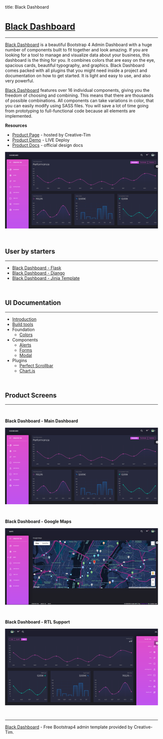 
title: Black Dashboard

# [Black Dashboard](https://appseed.us/black-dashboard)
---

[Black Dashboard](https://appseed.us/black-dashboard) is a beautiful Bootstrap 4 Admin Dashboard with a huge number of components built to fit together and look amazing. If you are looking for a tool to manage and visualize data about your business, this dashboard is the thing for you. It combines colors that are easy on the eye, spacious cards, beautiful typography, and graphics.
Black Dashboard comes packed with all plugins that you might need inside a project and documentation on how to get started. It is light and easy to use, and also very powerful.

[Black Dashboard](https://appseed.us/black-dashboard) features over 16 individual components, giving you the freedom of choosing and combining. This means that there are thousands of possible combinations. All components can take variations in color, that you can easily modify using SASS files. You will save a lot of time going from prototyping to full-functional code because all elements are implemented.

**Resources**

- [Product Page](https://www.creative-tim.com/product/black-dashboard?AFFILIATE=128200) - hosted by Creative-Tim
- [Product Demo](https://demos.creative-tim.com/black-dashboard/examples/dashboard.html?AFFILIATE=128200) - LIVE Deploy
- [Product Docs](https://demos.creative-tim.com/black-dashboard/docs/1.0/getting-started/introduction.html?AFFILIATE=128200) - official design docs

![Black Dashboard - Open-source Bootstrap 4 Admin Dashboard, animated presentation.](https://raw.githubusercontent.com/admin-dashboards/free-dashboard-black/master/media/free-dashboard-black-intro.gif)

<br />

## User by starters
---

- [Black Dashboard - Flask](/admin-dashboards/flask-dashboard-black/)
- [Black Dashboard - Django](/admin-dashboards/django-dashboard-black/)
- [Black Dashboard - Jinja Template](/jinja-template/jinja-template-black-dashboard/)

<br />

## UI Documentation
---

- [Introduction](https://demos.creative-tim.com/black-dashboard/docs/1.0/getting-started/introduction.html)
- [Build tools](https://demos.creative-tim.com/black-dashboard/docs/1.0/getting-started/build-tools.html)
- Foundation 
    - [Colors](https://demos.creative-tim.com/black-dashboard/docs/1.0/foundation/colors.html)
- Components 
    - [Alerts](https://demos.creative-tim.com/black-dashboard/docs/1.0/components/alerts.html)
    - [Forms](https://demos.creative-tim.com/black-dashboard/docs/1.0/components/forms.html)
    - [Modal](https://demos.creative-tim.com/black-dashboard/docs/1.0/components/modal.html)
- Plugins 
    - [Perfect Scrollbar](https://demos.creative-tim.com/black-dashboard/docs/1.0/plugins/perfect-scrollbar.html)
    - [Chart.js](https://demos.creative-tim.com/black-dashboard/docs/1.0/plugins/chart-js.html)

<br />

## Product Screens
---

<br />

**Black Dashboard - Main Dashboard**

![Black Dashboard - Main Dashboard screen.](https://raw.githubusercontent.com/admin-dashboards/free-dashboard-black/master/media/free-dashboard-black-screen.png)

<br />

**Black Dashboard - Google Maps**

![Black Dashboard - Google Maps screen.](https://raw.githubusercontent.com/admin-dashboards/free-dashboard-black/master/media/free-dashboard-black-screen-maps.png)

<br />

**Black Dashboard - RTL Support**

![Black Dashboard - RTL Support.](https://raw.githubusercontent.com/admin-dashboards/free-dashboard-black/master/media/free-dashboard-black-screen-rtl-support.png)

<br />

---
[Black Dashboard](https://appseed.us/black-dashboard) - Free Bootstrap4 admin template provided by Creative-Tim.
